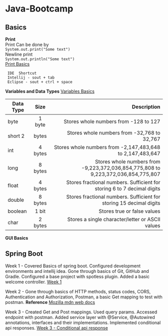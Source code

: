 # Java-Bootcamp

## Basics

**Print**  
    Print Can be done by  
    `System.out.print("Some text")`  
    Newline print  
    `System.out.println("Some text")`  
[Print Basics](https://github.com/anas-aji-muhammed/Java-Bootcamp/blob/main/Basics/src/com/anasajimuhammed/developer/Main.java)

     IDE  Shortcut   
     Intellij - sout + tab  
     Eclipse - sout + ctrl + space

**Variables and Data Types**
[Variables Basics](https://github.com/anas-aji-muhammed/Java-Bootcamp/blob/main/Basics/src/com/anasajimuhammed/developer/VariablesAndDatatypesBasics.java)

| Data Type	 |   Size    | Description |
|------------|:---------:|------------:|
| byte	      |  1 byte   |       Stores whole numbers from -128 to 127 |
 | short	2    |  bytes	   |Stores whole numbers from -32,768 to 32,767|
| int        | 	4 bytes	 |Stores whole numbers from -2,147,483,648 to 2,147,483,647|
| long	      | 8 bytes	  |Stores whole numbers from -9,223,372,036,854,775,808 to 9,223,372,036,854,775,807|
| float      | 	4 bytes	 |Stores fractional numbers. Sufficient for storing 6 to 7 decimal digits|
| double     | 	8 bytes  | 	Stores fractional numbers. Sufficient for storing 15 decimal digits |
| boolean    |  	1 bit	  |           Stores true or false values            |
 | char	      | 2 bytes	  | Stores a single character/letter or ASCII values |

**GUI Basics**




## Spring Boot
Week 1 - Covered Basics of spring boot. Configured development environments and intellij idea.
Gone through basics of Git, GitHub and Gradle. Configured a base project with spotless plugin.
Added a basic welcome controller.
[Week 1](https://github.com/anas-aji-muhammed/rental-service/tree/anas/spotless-plugin)

Week 2 - Gone through basics of HTTP methods, status codes, CORS, Authentication and Authorization,
Postman, a basic Get mapping to test with postman.
**Reference** [Mozilla mdn web docs](https://developer.mozilla.org/en-US/docs/Web/HTTP)

Week 3 -
Created Get and Post mappings. Used query params. Accessed endpoint with postman.
Added service layer with @Service, @Autowired annotations, interfaces and their implementations.
Implemented conditional api responses.
[Week 3 - Conditional api response](https://github.com/anas-aji-muhammed/rental-service/tree/anas/if-else+services-and-implementation)




